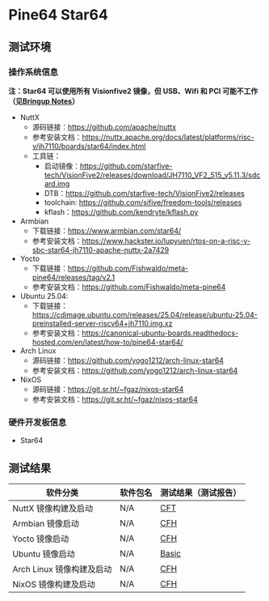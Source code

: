# Pine64 Star64

## 测试环境

### 操作系统信息

**注：Star64 可以使用所有 Visionfive2 镜像，但 USB、Wifi 和 PCI 可能不工作（见[Bringup Notes](https://wiki.pine64.org/wiki/STAR64)）**

- NuttX
    - 源码链接：https://github.com/apache/nuttx
    - 参考安装文档：https://nuttx.apache.org/docs/latest/platforms/risc-v/jh7110/boards/star64/index.html
    - 工具链：
        - 启动镜像：https://github.com/starfive-tech/VisionFive2/releases/download/JH7110_VF2_515_v5.11.3/sdcard.img
        - DTB：https://github.com/starfive-tech/VisionFive2/releases
        - toolchain: https://github.com/sifive/freedom-tools/releases
        - kflash：https://github.com/kendryte/kflash.py
- Armbian
    - 下载链接：https://www.armbian.com/star64/
    - 参考安装文档：https://www.hackster.io/lupyuen/rtos-on-a-risc-v-sbc-star64-jh7110-apache-nuttx-2a7429
- Yocto
    - 下载链接：https://github.com/Fishwaldo/meta-pine64/releases/tag/v2.1
    - 参考安装文档：https://github.com/Fishwaldo/meta-pine64
- Ubuntu 25.04:
    - 下载链接：https://cdimage.ubuntu.com/releases/25.04/release/ubuntu-25.04-preinstalled-server-riscv64+jh7110.img.xz
    - 参考安装文档：https://canonical-ubuntu-boards.readthedocs-hosted.com/en/latest/how-to/pine64-star64/
-  Arch Linux
    - 源码链接：https://github.com/yogo1212/arch-linux-star64
    - 参考安装文档：https://github.com/yogo1212/arch-linux-star64
- NixOS
    - 源码链接：https://git.sr.ht/~fgaz/nixos-star64
    - 参考安装文档：https://git.sr.ht/~fgaz/nixos-star64

### 硬件开发板信息

- Star64

## 测试结果

| 软件分类                  | 软件包名 | 测试结果（测试报告） |
| ------------------------- | -------- | -------------------- |
| NuttX 镜像构建及启动      | N/A      | [CFT][NuttX]         |
| Armbian 镜像启动          | N/A      | [CFH][Armbian]       |
| Yocto 镜像启动            | N/A      | [CFH][Yocto]         |
| Ubuntu 镜像启动           | N/A      | [Basic][Ubuntu]      |
| Arch Linux 镜像构建及启动 | N/A      | [CFH][ArchLinux]     |
| NixOS 镜像构建及启动      | N/A      | [CFH][NixOS]         |

[NixOS]: ./NixOS/README_zh.md
[NuttX]: ./NuttX/README_zh.md
[Armbian]: ./Armbian/README_zh.md
[Yocto]: ./Yocto/README_zh.md
[Ubuntu]: ./Ubuntu/README_zh.md
[ArchLinux]: ./ArchLinux/README_zh.md
